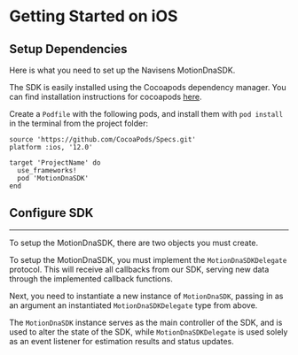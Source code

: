 # Getting Started on iOS

## Setup Dependencies ##

Here is what you need to set up the Navisens MotionDnaSDK.

The SDK is easily installed using the Cocoapods dependency manager. You can find installation instructions for cocoapods [here](https://cocoapods.org).

Create a `Podfile` with the following pods, and install them with ```pod install``` in the terminal from the project folder:

```pod
source 'https://github.com/CocoaPods/Specs.git'
platform :ios, '12.0'

target 'ProjectName' do
  use_frameworks!
  pod 'MotionDnaSDK'
end
```

## Configure SDK ##
-----
To setup the MotionDnaSDK, there are two objects you must create.

To setup the MotionDnaSDK, you must implement the `MotionDnaSDKDelegate` protocol.  This will receive all callbacks from our SDK, serving new data through the implemented callback functions.

Next, you need to instantiate a new instance of `MotionDnaSDK`, passing in as an argument an instantiated `MotionDnaSDKDelegate` type from above.

The `MotionDnaSDK` instance serves as the main controller of the SDK, and is used to alter the state of the SDK, while `MotionDnaSDKDelegate` is used solely as an event listener for estimation results and status updates.